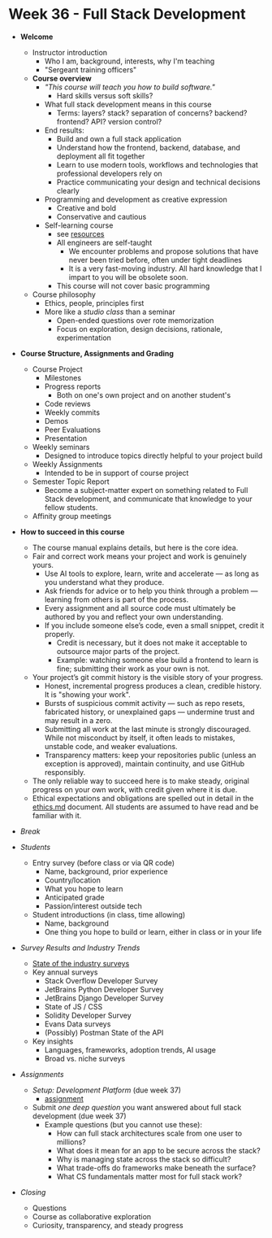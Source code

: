 # Week 36 - Full Stack Development

- **Welcome**
  - Instructor introduction
    - Who I am, background, interests, why I'm teaching
    - "Sergeant training officers"
  - **Course overview**
    - *"This course will teach you how to build software."*
      - Hard skills versus soft skills?
    - What full stack development means in this course
      - Terms: layers? stack? separation of concerns? backend? frontend? API? version control?
    - End results:
      - Build and own a full stack application
      - Understand how the frontend, backend, database, and deployment all fit together
      - Learn to use modern tools, workflows and technologies that professional developers rely on
      - Practice communicating your design and technical decisions clearly
    - Programming and development as creative expression
      - Creative and bold
      - Conservative and cautious
    - Self-learning course
      - see [resources](resources.md)
      - All engineers are self-taught
        - We encounter problems and propose solutions that have never been tried before, often under tight deadlines
        - It is a very fast-moving industry. All hard knowledge that I impart to you will be obsolete soon.
      - This course will not cover basic programming
  - Course philosophy
    - Ethics, people, principles first
    - More like a *studio class* than a seminar
      - Open-ended questions over rote memorization
      - Focus on exploration, design decisions, rationale, experimentation

- **Course Structure, Assignments and Grading**
  - Course Project
    - Milestones
    - Progress reports
      - Both on one's own project and on another student's
    - Code reviews
    - Weekly commits
    - Demos
    - Peer Evaluations
    - Presentation
  - Weekly seminars
    - Designed to introduce topics directly helpful to your project build
  - Weekly Assignments
    - Intended to be in support of course project
  - Semester Topic Report
    - Become a subject-matter expert on something related to Full Stack development, and communicate that knowledge to your fellow students.
  - Affinity group meetings

- **How to succeed in this course**
  - The course manual explains details, but here is the core idea.
  - Fair and correct work means your project and work is genuinely yours.
    - Use AI tools to explore, learn, write and accelerate — as long as you understand what they produce.
    - Ask friends for advice or to help you think through a problem — learning from others is part of the process.
    - Every assignment and all source code must ultimately be authored by you and reflect your own understanding.
    - If you include someone else’s code, even a small snippet, credit it properly.
      - Credit is necessary, but it does not make it acceptable to outsource major parts of the project.
      - Example: watching someone else build a frontend to learn is fine; submitting their work as your own is not.
  - Your project’s git commit history is the visible story of your progress.
    - Honest, incremental progress produces a clean, credible history. It is "showing your work".
    - Bursts of suspicious commit activity — such as repo resets, fabricated history, or unexplained gaps — undermine trust and may result in a zero.  
    - Submitting all work at the last minute is strongly discouraged. While not misconduct by itself, it often leads to mistakes, unstable code, and weaker evaluations.  
    - Transparency matters: keep your repositories public (unless an exception is approved), maintain continuity, and use GitHub responsibly.
  - The only reliable way to succeed here is to make steady, original progress on your own work, with credit given where it is due.
  - Ethical expectations and obligations are spelled out in detail in the [ethics.md](ethics.md) document. All students are assumed to have read and be familiar with it.

- *Break*

- *Students*
  - Entry survey (before class or via QR code)
    - Name, background, prior experience
    - Country/location
    - What you hope to learn
    - Anticipated grade
    - Passion/interest outside tech
  - Student introductions (in class, time allowing)
    - Name, background
    - One thing you hope to build or learn, either in class or in your life

- *Survey Results and Industry Trends*
  - [State of the industry surveys](state-of-the-industry-surveys.md)
  - Key annual surveys
    - Stack Overflow Developer Survey
    - JetBrains Python Developer Survey
    - JetBrains Django Developer Survey
    - State of JS / CSS
    - Solidity Developer Survey
    - Evans Data surveys
    - (Possibly) Postman State of the API
  - Key insights
    - Languages, frameworks, adoption trends, AI usage
    - Broad vs. niche surveys

- *Assignments*
  - *Setup: Development Platform* (due week 37)
    - [assignment](assignments/36-setup-development-platform.md)
  - Submit *one deep question* you want answered about full stack development (due week 37)
    - Example questions (but you cannot use these):
      - How can full stack architectures scale from one user to millions?
      - What does it mean for an app to be secure across the stack?
      - Why is managing state across the stack so difficult?
      - What trade-offs do frameworks make beneath the surface?
      - What CS fundamentals matter most for full stack work?

- *Closing*
  - Questions
  - Course as collaborative exploration
  - Curiosity, transparency, and steady progress
